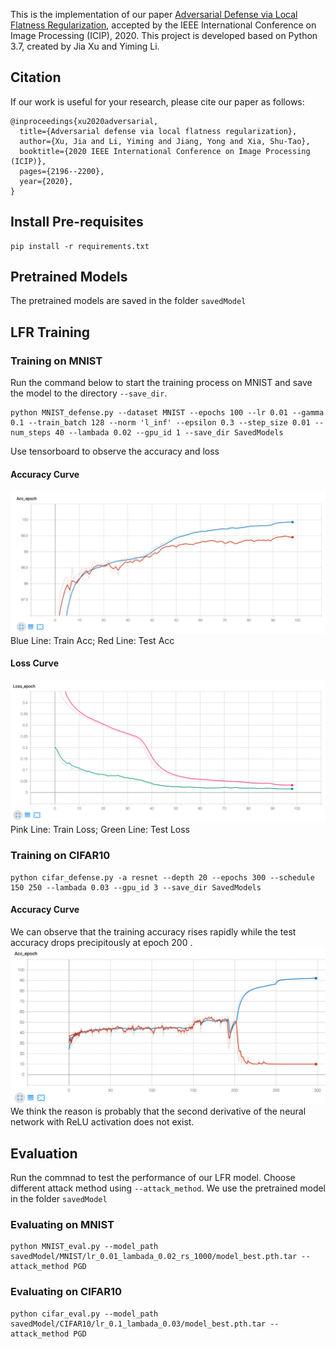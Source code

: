 This is the implementation of our paper [Adversarial Defense via Local Flatness Regularization](https://arxiv.org/pdf/1910.12165.pdf), accepted by the IEEE International Conference on Image Processing (ICIP), 2020. This project is developed based on Python 3.7, created by Jia Xu and Yiming Li.

## Citation 
If our work is useful for your research, please cite our paper as follows:
```
@inproceedings{xu2020adversarial,
  title={Adversarial defense via local flatness regularization},
  author={Xu, Jia and Li, Yiming and Jiang, Yong and Xia, Shu-Tao},
  booktitle={2020 IEEE International Conference on Image Processing (ICIP)},
  pages={2196--2200},
  year={2020},
}
```

## Install Pre-requisites

```angular2html
pip install -r requirements.txt
```
## Pretrained Models
The pretrained models are saved in the folder
`savedModel`
## LFR Training
### Training on MNIST
Run the command below to start the training process on MNIST and save the model to the directory `--save_dir`.
```angular2html
python MNIST_defense.py --dataset MNIST --epochs 100 --lr 0.01 --gamma 0.1 --train_batch 128 --norm 'l_inf' --epsilon 0.3 --step_size 0.01 --num_steps 40 --lambada 0.02 --gpu_id 1 --save_dir SavedModels
```
Use tensorboard to observe the accuracy and loss
#### Accuracy Curve
![img.png](images/img.png)
Blue Line: Train Acc; 
Red Line: Test Acc
#### Loss Curve
![img_1.png](images/img_1.png)
Pink Line: Train Loss; 
Green Line: Test Loss
### Training on CIFAR10
```angular2html
python cifar_defense.py -a resnet --depth 20 --epochs 300 --schedule 150 250 --lambada 0.03 --gpu_id 3 --save_dir SavedModels
```
#### Accuracy Curve
We can observe that the training accuracy rises rapidly while the test accuracy drops precipitously at epoch 200 . 
![img_2.png](images/img_2.png)
We think the reason is probably that the second derivative of the neural network with ReLU activation does not exist.
## Evaluation
Run the commnad to test the performance of our LFR model. Choose different attack method using `--attack_method`.
We use the pretrained model in the folder `savedModel`
### Evaluating on MNIST
```angular2html
python MNIST_eval.py --model_path savedModel/MNIST/lr_0.01_lambada_0.02_rs_1000/model_best.pth.tar --attack_method PGD
```
### Evaluating on CIFAR10
```angular2html
python cifar_eval.py --model_path savedModel/CIFAR10/lr_0.1_lambada_0.03/model_best.pth.tar --attack_method PGD
```

